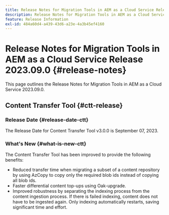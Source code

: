 ```yaml
---
title: Release Notes for Migration Tools in AEM as a Cloud Service Release 2023.09.0
description: Release Notes for Migration Tools in AEM as a Cloud Service Release 2023.09.0
feature: Release Information
exl-id: 484a60d4-a439-43d6-a23e-4a3b45ef4160
---
```

# Release Notes for Migration Tools in AEM as a Cloud Service Release 2023.09.0 {#release-notes}

This page outlines the Release Notes for Migration Tools in AEM as a Cloud Service 2023.09.0.

## Content Transfer Tool {#ctt-release}

### Release Date {#release-date-ctt}

The Release Date for Content Transfer Tool v3.0.0 is September 07, 2023.

### What's New {#what-is-new-ctt}

The Content Transfer Tool has been improved to provide the following benefits:

* Reduced transfer time when migrating a subset of a content repository by using AzCopy to copy only the required blob ids instead of copying all blob ids.
* Faster differential content top-ups using Oak-upgrade.
* Improved robustness by separating the indexing process from the content ingestion process. If there is failed indexing, content does not have to be ingested again. Only indexing automatically restarts, saving significant time and effort.
